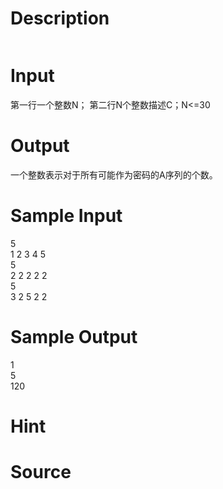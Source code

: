
# Description

<div class="content"><p><img border="0" src="/source/bzoj/2192/img/aHR0cHM6Ly9seWRzeS5jb20vSnVkZ2VPbmxpbmUvaW1hZ2VzLzIxOTIuanBn.jpg" alt=""/></p></div>

# Input

<div class="content"><p>第一行一个整数N； 	第二行N个整数描述C；N&lt;=30</p></div>

# Output

<div class="content"><p>一个整数表示对于所有可能作为密码的A序列的个数。</p></div>

# Sample Input

<div class="content"><span class="sampledata">5<br/>
1 2 3 4 5<br/>
5<br/>
2 2 2 2 2<br/>
5<br/>
3 2 5 2 2</span></div>

# Sample Output

<div class="content"><span class="sampledata">1<br/>
5<br/>
120</span></div>

# Hint

<div class="content"><p></p></div>

# Source

<div class="content"><p><a href="problemset.php?search="></a></p></div>

